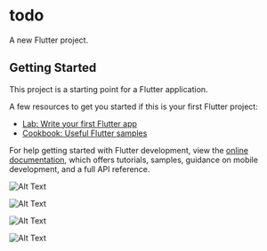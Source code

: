 # todo

A new Flutter project.

## Getting Started

This project is a starting point for a Flutter application.

A few resources to get you started if this is your first Flutter project:

- [Lab: Write your first Flutter app](https://docs.flutter.dev/get-started/codelab)
- [Cookbook: Useful Flutter samples](https://docs.flutter.dev/cookbook)

For help getting started with Flutter development, view the
[online documentation](https://docs.flutter.dev/), which offers tutorials,
samples, guidance on mobile development, and a full API reference.


![Alt Text](https://github.com/Eternal-Monarch/Todolist/blob/master/to%20dlo%20list%20.png)

![Alt Text](https://github.com/Eternal-Monarch/Todolist/blob/master/add%20the%20task.png)

![Alt Text](https://github.com/Eternal-Monarch/Todolist/blob/master/add%20the%20task%20.png)

![Alt Text](https://github.com/Eternal-Monarch/Todolist/blob/master/delete%20the%20task%20.png)







